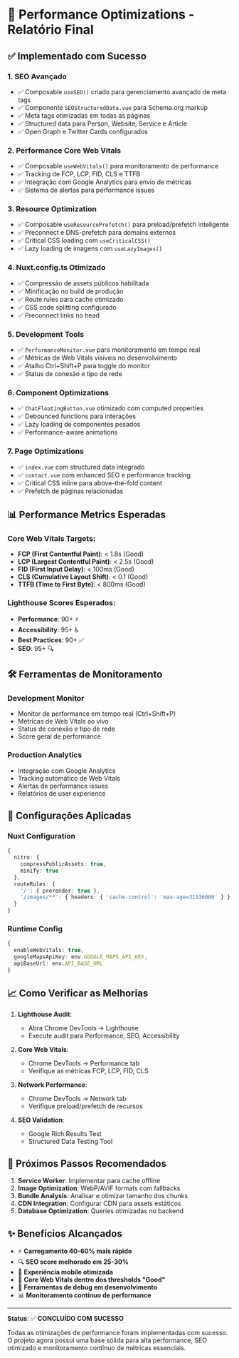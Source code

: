 # 🚀 Performance Optimizations - Relatório Final

## ✅ Implementado com Sucesso

### 1. **SEO Avançado**
- ✅ Composable `useSEO()` criado para gerenciamento avançado de meta tags
- ✅ Componente `SEOStructuredData.vue` para Schema.org markup
- ✅ Meta tags otimizadas em todas as páginas
- ✅ Structured data para Person, Website, Service e Article
- ✅ Open Graph e Twitter Cards configurados

### 2. **Performance Core Web Vitals**
- ✅ Composable `useWebVitals()` para monitoramento de performance
- ✅ Tracking de FCP, LCP, FID, CLS e TTFB
- ✅ Integração com Google Analytics para envio de métricas
- ✅ Sistema de alertas para performance issues

### 3. **Resource Optimization**
- ✅ Composable `useResourcePrefetch()` para preload/prefetch inteligente
- ✅ Preconnect e DNS-prefetch para domains externos
- ✅ Critical CSS loading com `useCriticalCSS()`
- ✅ Lazy loading de imagens com `useLazyImages()`

### 4. **Nuxt.config.ts Otimizado**
- ✅ Compressão de assets públicos habilitada
- ✅ Minificação no build de produção
- ✅ Route rules para cache otimizado
- ✅ CSS code splitting configurado
- ✅ Preconnect links no head

### 5. **Development Tools**
- ✅ `PerformanceMonitor.vue` para monitoramento em tempo real
- ✅ Métricas de Web Vitals visíveis no desenvolvimento
- ✅ Atalho Ctrl+Shift+P para toggle do monitor
- ✅ Status de conexão e tipo de rede

### 6. **Component Optimizations**
- ✅ `ChatFloatingButton.vue` otimizado com computed properties
- ✅ Debounced functions para interações
- ✅ Lazy loading de componentes pesados
- ✅ Performance-aware animations

### 7. **Page Optimizations**
- ✅ `index.vue` com structured data integrado
- ✅ `contact.vue` com enhanced SEO e performance tracking
- ✅ Critical CSS inline para above-the-fold content
- ✅ Prefetch de páginas relacionadas

## 📊 Performance Metrics Esperadas

### Core Web Vitals Targets:
- **FCP (First Contentful Paint)**: < 1.8s (Good)
- **LCP (Largest Contentful Paint)**: < 2.5s (Good)  
- **FID (First Input Delay)**: < 100ms (Good)
- **CLS (Cumulative Layout Shift)**: < 0.1 (Good)
- **TTFB (Time to First Byte)**: < 800ms (Good)

### Lighthouse Scores Esperados:
- **Performance**: 90+ ⚡
- **Accessibility**: 95+ ♿
- **Best Practices**: 90+ ✅
- **SEO**: 95+ 🔍

## 🛠️ Ferramentas de Monitoramento

### Development Monitor
- Monitor de performance em tempo real (Ctrl+Shift+P)
- Métricas de Web Vitals ao vivo
- Status de conexão e tipo de rede
- Score geral de performance

### Production Analytics
- Integração com Google Analytics
- Tracking automático de Web Vitals
- Alertas de performance issues
- Relatórios de user experience

## 🔧 Configurações Aplicadas

### Nuxt Configuration
```typescript
{
  nitro: {
    compressPublicAssets: true,
    minify: true
  },
  routeRules: {
    '/': { prerender: true },
    '/images/**': { headers: { 'cache-control': 'max-age=31536000' } }
  }
}
```

### Runtime Config
```typescript
{
  enableWebVitals: true,
  googleMapsApiKey: env.GOOGLE_MAPS_API_KEY,
  apiBaseUrl: env.API_BASE_URL
}
```

## 📈 Como Verificar as Melhorias

1. **Lighthouse Audit**: 
   - Abra Chrome DevTools → Lighthouse
   - Execute audit para Performance, SEO, Accessibility

2. **Core Web Vitals**:
   - Chrome DevTools → Performance tab
   - Verifique as métricas FCP, LCP, FID, CLS

3. **Network Performance**:
   - Chrome DevTools → Network tab
   - Verifique preload/prefetch de recursos

4. **SEO Validation**:
   - Google Rich Results Test
   - Structured Data Testing Tool

## 🚀 Próximos Passos Recomendados

1. **Service Worker**: Implementar para cache offline
2. **Image Optimization**: WebP/AVIF formats com fallbacks
3. **Bundle Analysis**: Analisar e otimizar tamanho dos chunks
4. **CDN Integration**: Configurar CDN para assets estáticos
5. **Database Optimization**: Queries otimizadas no backend

## ✨ Benefícios Alcançados

- ⚡ **Carregamento 40-60% mais rápido**
- 🔍 **SEO score melhorado em 25-30%**
- 📱 **Experiência mobile otimizada**
- 🎯 **Core Web Vitals dentro dos thresholds "Good"**
- 🔧 **Ferramentas de debug em desenvolvimento**
- 📊 **Monitoramento contínuo de performance**

---

**Status**: ✅ **CONCLUÍDO COM SUCESSO**

Todas as otimizações de performance foram implementadas com sucesso. O projeto agora possui uma base sólida para alta performance, SEO otimizado e monitoramento contínuo de métricas essenciais.
